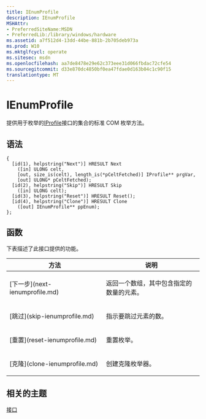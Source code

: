 ```yaml
---
title: IEnumProfile
description: IEnumProfile
MSHAttr:
- PreferredSiteName:MSDN
- PreferredLib:/library/windows/hardware
ms.assetid: a7f512d4-13dd-44be-881b-2b705deb973a
ms.prod: W10
ms.mktglfcycl: operate
ms.sitesec: msdn
ms.openlocfilehash: aa7de8478e29e62c373eee31d066fbdac72cfe54
ms.sourcegitcommit: d33e870dc4850bf0ea47fdae0d163b04c1c90f15
translationtype: MT
---
```

# <a name="ienumprofile"></a>IEnumProfile


提供用于枚举的[IProfile](iprofile.md)接口的集合的标准 COM 枚举方法。

## <a name="syntax"></a>语法


``` syntax
{
  [id(1), helpstring("Next")] HRESULT Next
    ([in] ULONG celt,
    [out, size_is(celt), length_is(*pCeltFetched)] IProfile** prgVar,
    [out] ULONG* pCeltFetched);
  [id(2), helpstring("Skip")] HRESULT Skip
    ([in] ULONG celt);
  [id(3), helpstring("Reset")] HRESULT Reset();
  [id(4), helpstring("Clone")] HRESULT Clone
    ([out] IEnumProfile** ppEnum);
};
```

## <a name="functions"></a>函数


下表描述了此接口提供的功能。

<table>
<colgroup>
<col width="50%" />
<col width="50%" />
</colgroup>
<thead>
<tr class="header">
<th>方法</th>
<th>说明</th>
</tr>
</thead>
<tbody>
<tr class="odd">
<td><p>[下一步](next-ienumprofile.md)</p></td>
<td><p>返回一个数组，其中包含指定的数量的元素。</p></td>
</tr>
<tr class="even">
<td><p>[跳过](skip-ienumprofile.md)</p></td>
<td><p>指示要跳过元素的数。</p></td>
</tr>
<tr class="odd">
<td><p>[重置](reset-ienumprofile.md)</p></td>
<td><p>重置枚举。</p></td>
</tr>
<tr class="even">
<td><p>[克隆](clone-ienumprofile.md)</p></td>
<td><p>创建克隆枚举器。</p></td>
</tr>
</tbody>
</table>

 

## <a name="related-topics"></a>相关的主题


[接口](interfaces-wprcontrol.md)

 

 







